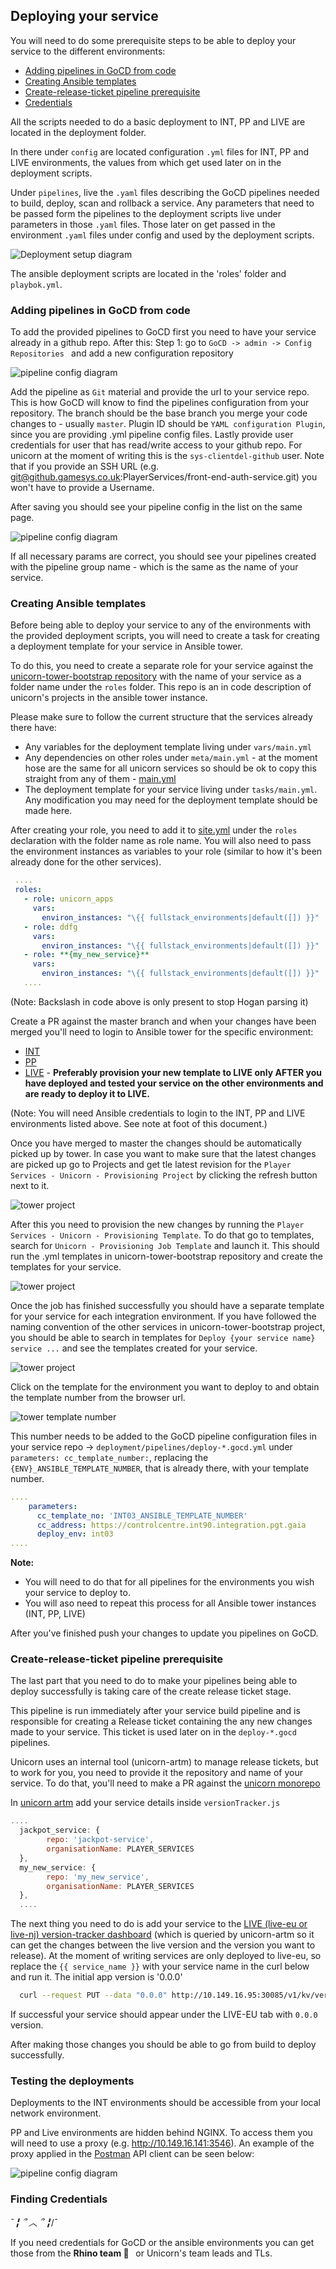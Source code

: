 ## Deploying your service
You will need to do some prerequisite steps to be able to deploy your service to the different environments:
 - [Adding pipelines in GoCD from code](#adding-pipelines-in-gocd-from-code)
 - [Creating Ansible templates](#creating-ansible-templates)
 - [Create-release-ticket pipeline prerequisite](#create-release-ticket-pipeline-prerequisite)
 - [Credentials](#finding-credentials)

All the scripts needed to do a basic deployment to INT, PP and LIVE are located in the deployment folder.

In there under `config` are located configuration `.yml` files for INT, PP and LIVE environments, the values from which get used later on in the deployment scripts.

Under `pipelines`, live the `.yaml` files describing the GoCD pipelines needed to build, deploy, scan and rollback a service.
Any parameters that need to be passed form the pipelines to the deployment scripts live under parameters in those `.yaml` files.
Those later on get passed in the environment `.yaml` files under config and used by the deployment scripts.

![Deployment setup diagram](./resources/deploy_setup.png)

The ansible deployment scripts are located in the 'roles' folder and `playbok.yml`.

### Adding pipelines in GoCD from code

To add the provided pipelines to GoCD first you need to have your service already in a github repo.
After this:
  Step 1:  go to `GoCD -> admin -> Config Repositories ` and add a new configuration repository

  ![pipeline config diagram](./resources/pipeline_config.png)

  Add the pipeline as `Git` material and provide the url to your service repo. This is how GoCD will know to find the pipelines configuration from your repository.
  The branch should be the base branch you merge your code changes to - usually `master`. Plugin ID should be `YAML configuration Plugin`, since you are providing .yml pipeline config files. Lastly provide user credentials for user that has read/write access to your github repo. For unicorn at the moment of writing this is the `sys-clientdel-github` user. Note that if you provide an SSH URL (e.g. git@github.gamesys.co.uk:PlayerServices/front-end-auth-service.git) you won't have to provide a Username.

  After saving you should see your pipeline config in the list on the same page.

  ![pipeline config diagram](./resources/pipeline_repo_go.png)

  If all necessary params are correct, you should see your pipelines created with the pipeline group name - which is the same as the name of your service.

### Creating Ansible templates

Before being able to deploy your service to any of the environments with the provided deployment scripts, you will need to create a task for creating a deployment template for your service in Ansible tower.

To do this, you need to create a separate role for your service against the [unicorn-tower-bootstrap repository](https://github.gamesys.co.uk/PlayerServices/unicorn-tower-bootstrap/tree/master/roles) with the name of your service as a folder name under the `roles` folder. This repo is an in code description of unicorn's projects in the ansible tower instance.

Please make sure to follow the current structure that the services already there have:
 - Any variables for the deployment template living under `vars/main.yml`
 - Any dependencies on other roles under `meta/main.yml` - at the moment hose are the same for all unicorn services so should be ok to copy this straight from any of them - [main.yml](https://github.gamesys.co.uk/PlayerServices/unicorn-tower-bootstrap/blob/master/roles/jps/meta/main.yml)
 - The deployment template for your service living under `tasks/main.yml`. Any modification you may need for the deployment template should be made here.

 After creating your role, you need to add it to [site.yml](https://github.gamesys.co.uk/PlayerServices/unicorn-tower-bootstrap/blob/master/site.yml) under the `roles` declaration with the folder name as role name. You will also need to pass the environment instances as variables to your role (similar to how it's been already done for the other services).

 ```yml
  ....
  roles:
    - role: unicorn_apps
      vars:
        environ_instances: "\{{ fullstack_environments|default([]) }}"
    - role: ddfg
      vars:
        environ_instances: "\{{ fullstack_environments|default([]) }}"
    - role: **{my_new_service}**
      vars:
        environ_instances: "\{{ fullstack_environments|default([]) }}"
    ....
 ```
 (Note: Backslash in code above is only present to stop Hogan parsing it)

 Create a PR against the master branch and when your changes have been merged you'll need to login to Ansible tower for the specific environment:
  - [INT](https://controlcentre.int90.integration.pgt.gaia)
  - [PP](https://controlcentre.stg.pgt.gamesysgames.com/)
  - [LIVE](https://controlcentre.prod.inx.gamesysgames.com/) - **Preferably provision your new template to LIVE only AFTER you have deployed and tested your service on the other environments and are ready to deploy it to LIVE.**

(Note: You will need Ansible credentials to login to the INT, PP and LIVE environments listed above. See note at foot of this document.)

Once you have merged to master the changes should be automatically picked up by tower. In case you want to make sure that the latest changes are picked up go to Projects and get tle latest revision for the `Player Services - Unicorn - Provisioning Project` by clicking the refresh button next to it.

![tower project](./resources/tower_project.png)

After this you need to provision the new changes by running the `Player Services - Unicorn - Provisioning Template`. To do that go to templates, search for `Unicorn - Provisioning Job Template` and launch it. This should run the .yml templates in unicorn-tower-bootstrap repository and create the templates for your service.

![tower project](./resources/tower_project_template.png)

Once the job has finished successfully you should have a separate template for your service for each integration environment.
If you have followed the naming convention of the other services in unicorn-tower-bootstrap project, you should be able to search in templates for `Deploy {your service name} service ...` and see the templates created for your service.

![tower project](./resources/tower_service_env_template.png)

Click on the template for the environment you want to deploy to and obtain the template number from the browser url.

![tower template number](./resources/tower_template_number.png)

This number needs to be added to the GoCD pipeline configuration files in your service repo -> `deployment/pipelines/deploy-*.gocd.yml` under `parameters: cc_template_number:`, replacing the `{ENV}_ANSIBLE_TEMPLATE_NUMBER`, that is already there, with your template number.

```yml
....
    parameters:
      cc_template_no: 'INT03_ANSIBLE_TEMPLATE_NUMBER'
      cc_address: https://controlcentre.int90.integration.pgt.gaia
      deploy_env: int03
....
```

**Note:**
 - You will need to do that for all pipelines for the environments you wish your service to deploy to.
 - You will aso need to repeat this process for all Ansible tower instances (INT, PP, LIVE)

After you've finished push your changes to update you pipelines on GoCD.

### Create-release-ticket pipeline prerequisite
The last part that you need to do to make your pipelines being able to deploy successfully is taking care of the create release ticket stage.

This pipeline is run immediately after your service build pipeline and is responsible for creating a Release ticket containing the any new changes made to your service. This ticket is used later on in the `deploy-*.gocd` pipelines.

Unicorn uses an internal tool (unicorn-artm) to manage release tickets, but to work for you, you need to provide it the repository and name of your service.
To do that, you'll need to make a PR against the [unicorn monorepo](https://github.gamesys.co.uk/client-delivery-platform/unicorn)

In [unicorn artm](https://github.gamesys.co.uk/client-delivery-platform/unicorn/tree/dev/packages/unicorn-artm) add your service details inside `versionTracker.js`

```javascript
....
  jackpot_service: {
		repo: 'jackpot-service',
		organisationName: PLAYER_SERVICES
  },
  my_new_service: {
		repo: 'my_new_service',
		organisationName: PLAYER_SERVICES
  },
  ....
```

The next thing you need to do is add your service to the [LIVE (live-eu or live-nj) version-tracker dashboard](https://versions.pgt01.gamesysgames.com/#/) (which is queried by unicorn-artm so it can get the changes between the live version and the version you want to release).
At the moment of writing services are only deployed to live-eu, so replace the `{{ service_name }}` with your service name in the curl below and run it. The initial app version is '0.0.0'

```bash
  curl --request PUT --data "0.0.0" http://10.149.16.95:30085/v1/kv/versions/coreplatform/live-eu/"{{ service_name }}"
```
If successful your service should appear under the LIVE-EU tab with `0.0.0` version.

After making those changes you should be able to go from build to deploy successfully.

### Testing the deployments

Deployments to the INT environments should be accessible from your local network environment.

PP and Live environments are hidden behind NGINX. To access them you will need to use a proxy (e.g. http://10.149.16.141:3546). An example of the proxy applied in the [Postman](https://www.postman.com/) API client can be seen below:

![pipeline config diagram](./resources/testing_postman_proxy.png)

### Finding Credentials
 ¯_╏ ՞ ︿ ՞ ╏_/¯

If you need credentials for GoCD or the ansible environments you can get those from the **Rhino team &#129423; &nbsp;** or Unicorn's team leads and TLs.

